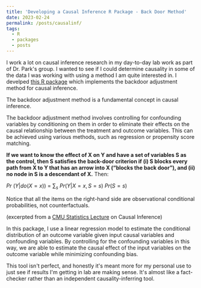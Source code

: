 ```yaml
---
title: 'Developing a Causal Inference R Package - Back Door Method'
date: 2023-02-24
permalink: /posts/causalinf/
tags:
  - R
  - packages
  - posts
---
```


I work a lot on causal inference research in my day-to-day lab work as part of Dr. Park's group. I wanted to see if I could determine causality in some of the data I was working with using a method I am quite interested in. I develped [this R package](https://github.com/ads303/causal.inf) which implements the backdoor adjustment method for causal inference.  

The backdoor adjustment method is a fundamental concept in causal inference.

The backdoor adjustment method involves controlling for confounding variables by conditioning on them in order to eliminate their effects on the causal relationship between the treatment and outcome variables. This can be achieved using various methods, such as regression or propensity score matching.

**If we want to know the effect of X on Y and have a set of variables S as the
control, then S satisfies the back-door criterion if (i) S blocks every path from
X to Y that has an arrow into X (“blocks the back door”), and (ii) no node in
S is a descendant of X.** Then:

$Pr$ $(Y |do(X = x))$ $=$ $\sum_{s}$
$Pr (Y |X = x, S = s)$ $Pr (S = s)$

Notice that all the items on the right-hand side are observational conditional
probabilities, not counterfactuals.

(excerpted from a [CMU Statistics Lecture](https://www.stat.cmu.edu/~cshalizi/350/lectures/31/lecture-31.pdf) on Causal Inference)

In this package, I use a linear regression model to estimate the conditional distribution of an outcome variable given input causal variables and confounding variables. By controlling for the confounding variables in this way, we are able to estimate the causal effect of the input variables on the outcome variable while minimizing confounding bias.

This tool isn't perfect, and honestly it's meant more for my personal use to just see if results I'm getting in lab are making sense. It's almost like a fact-checker rather than an independent causality-inferring tool. 


